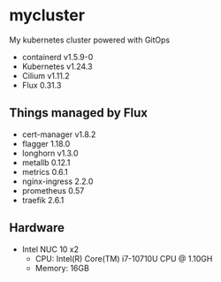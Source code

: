 # mycluster
My kubernetes cluster powered with GitOps

- containerd v1.5.9-0
- Kubernetes v1.24.3
- Cilium v1.11.2
- Flux 0.31.3

## Things managed by Flux
- cert-manager v1.8.2
- flagger 1.18.0
- longhorn v1.3.0
- metallb  0.12.1
- metrics 0.6.1
- nginx-ingress 2.2.0
- prometheus 0.57
- traefik 2.6.1

## Hardware
- Intel NUC 10 x2
    - CPU:  Intel(R) Core(TM) i7-10710U CPU @ 1.10GH
    - Memory: 16GB
